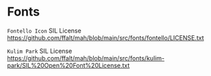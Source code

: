 # Fonts

`Fontello Icon`
SIL License  
<https://github.com/ffalt/mah/blob/main/src/fonts/fontello/LICENSE.txt>

`Kulim Park`
SIL License
<https://github.com/ffalt/mah/blob/main/src/fonts/kulim-park/SIL%20Open%20Font%20License.txt>
